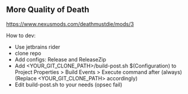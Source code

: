 ## More Quality of Death 

https://www.nexusmods.com/deathmustdie/mods/3


How to dev:

- Use jetbrains rider
- clone repo
- Add configs: Release and ReleaseZip
- Add <YOUR_GIT_CLONE_PATH>/build-post.sh $(Configuration) to Project Properties > Build Events > Execute command after (always) (Replace <YOUR_GIT_CLONE_PATH> accordingly)
- Edit build-post.sh to your needs (opsec fail)